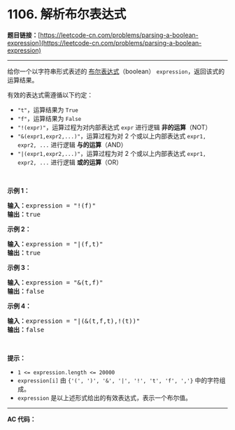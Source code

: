 # 1106. 解析布尔表达式

**题目链接：**[https://leetcode-cn.com/problems/parsing-a-boolean-expression](https://leetcode-cn.com/problems/parsing-a-boolean-expression)

---

<div class="content__1Y2H">
 <div class="notranslate">
  <p>给你一个以字符串形式表述的&nbsp;<a href="https://baike.baidu.com/item/%E5%B8%83%E5%B0%94%E8%A1%A8%E8%BE%BE%E5%BC%8F/1574380?fr=aladdin">布尔表达式</a>（boolean） <code>expression</code>，返回该式的运算结果。</p> 
  <p>有效的表达式需遵循以下约定：</p> 
  <ul> 
   <li><code>"t"</code>，运算结果为 <code>True</code></li> 
   <li><code>"f"</code>，运算结果为 <code>False</code></li> 
   <li><code>"!(expr)"</code>，运算过程为对内部表达式 <code>expr</code> 进行逻辑 <strong>非的运算</strong>（NOT）</li> 
   <li><code>"&amp;(expr1,expr2,...)"</code>，运算过程为对 2 个或以上内部表达式 <code>expr1, expr2, ...</code> 进行逻辑 <strong>与的运算</strong>（AND）</li> 
   <li><code>"|(expr1,expr2,...)"</code>，运算过程为对 2 个或以上内部表达式 <code>expr1, expr2, ...</code> 进行逻辑 <strong>或的运算</strong>（OR）</li> 
  </ul> 
  <p>&nbsp;</p> 
  <p><strong>示例 1：</strong></p> 
  <pre class="language-text"><strong>输入：</strong>expression = "!(f)"
<strong>输出：</strong>true
</pre> 
  <p><strong>示例 2：</strong></p> 
  <pre class="language-text"><strong>输入：</strong>expression = "|(f,t)"
<strong>输出：</strong>true
</pre> 
  <p><strong>示例 3：</strong></p> 
  <pre class="language-text"><strong>输入：</strong>expression = "&amp;(t,f)"
<strong>输出：</strong>false
</pre> 
  <p><strong>示例 4：</strong></p> 
  <pre class="language-text"><strong>输入：</strong>expression = "|(&amp;(t,f,t),!(t))"
<strong>输出：</strong>false
</pre> 
  <p>&nbsp;</p> 
  <p><strong>提示：</strong></p> 
  <ul> 
   <li><code>1 &lt;= expression.length &lt;= 20000</code></li> 
   <li><code>expression[i]</code> 由 <code>{'(', ')', '&amp;', '|', '!', 't', 'f', ','}</code> 中的字符组成。</li> 
   <li><code>expression</code> 是以上述形式给出的有效表达式，表示一个布尔值。</li> 
  </ul> 
 </div>
</div>

---

**AC 代码：**

```java

```